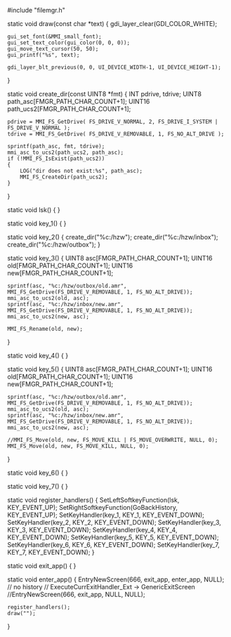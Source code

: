 #include "filemgr.h"

static void draw(const char *text) {
    gdi_layer_clear(GDI_COLOR_WHITE);

    gui_set_font(&MMI_small_font);
    gui_set_text_color(gui_color(0, 0, 0));
	gui_move_text_cursor(50, 50);
	gui_printf("%s", text);

    gdi_layer_blt_previous(0, 0, UI_DEVICE_WIDTH-1, UI_DEVICE_HEIGHT-1);
}

static void create_dir(const UINT8 *fmt)
{
	INT pdrive, tdrive;
	UINT8 path_asc[FMGR_PATH_CHAR_COUNT+1];
	UINT16 path_ucs2[FMGR_PATH_CHAR_COUNT+1];

	pdrive = MMI_FS_GetDrive( FS_DRIVE_V_NORMAL, 2, FS_DRIVE_I_SYSTEM | FS_DRIVE_V_NORMAL );
	tdrive = MMI_FS_GetDrive( FS_DRIVE_V_REMOVABLE, 1, FS_NO_ALT_DRIVE );

	sprintf(path_asc, fmt, tdrive);
	mmi_asc_to_ucs2(path_ucs2, path_asc);
	if (!MMI_FS_IsExist(path_ucs2))
	{
		LOG("dir does not exist:%s", path_asc);
		MMI_FS_CreateDir(path_ucs2);
	}
}

static void lsk() {
}

static void key_1() {
}

static void key_2() {
	create_dir("%c:/hzw");
	create_dir("%c:/hzw/inbox");
	create_dir("%c:/hzw/outbox");
}

static void key_3() {
	UINT8 asc[FMGR_PATH_CHAR_COUNT+1];
	UINT16 old[FMGR_PATH_CHAR_COUNT+1];
	UINT16 new[FMGR_PATH_CHAR_COUNT+1];

	sprintf(asc, "%c:/hzw/outbox/old.amr", MMI_FS_GetDrive(FS_DRIVE_V_REMOVABLE, 1, FS_NO_ALT_DRIVE));
	mmi_asc_to_ucs2(old, asc);
	sprintf(asc, "%c:/hzw/inbox/new.amr", MMI_FS_GetDrive(FS_DRIVE_V_REMOVABLE, 1, FS_NO_ALT_DRIVE));
	mmi_asc_to_ucs2(new, asc);

	MMI_FS_Rename(old, new);
}

static void key_4() {
}

static void key_5() {
	UINT8 asc[FMGR_PATH_CHAR_COUNT+1];
	UINT16 old[FMGR_PATH_CHAR_COUNT+1];
	UINT16 new[FMGR_PATH_CHAR_COUNT+1];

	sprintf(asc, "%c:/hzw/outbox/old.amr", MMI_FS_GetDrive(FS_DRIVE_V_REMOVABLE, 1, FS_NO_ALT_DRIVE));
	mmi_asc_to_ucs2(old, asc);
	sprintf(asc, "%c:/hzw/inbox/new.amr", MMI_FS_GetDrive(FS_DRIVE_V_REMOVABLE, 1, FS_NO_ALT_DRIVE));
	mmi_asc_to_ucs2(new, asc);

	//MMI_FS_Move(old, new, FS_MOVE_KILL | FS_MOVE_OVERWRITE, NULL, 0);
	MMI_FS_Move(old, new, FS_MOVE_KILL, NULL, 0);
}

static void key_6() {
}

static void key_7() {
}

static void register_handlers() {
    SetLeftSoftkeyFunction(lsk, KEY_EVENT_UP);
    SetRightSoftkeyFunction(GoBackHistory, KEY_EVENT_UP);
	SetKeyHandler(key_1, KEY_1, KEY_EVENT_DOWN);
	SetKeyHandler(key_2, KEY_2, KEY_EVENT_DOWN);
	SetKeyHandler(key_3, KEY_3, KEY_EVENT_DOWN);
	SetKeyHandler(key_4, KEY_4, KEY_EVENT_DOWN);
	SetKeyHandler(key_5, KEY_5, KEY_EVENT_DOWN);
	SetKeyHandler(key_6, KEY_6, KEY_EVENT_DOWN);
	SetKeyHandler(key_7, KEY_7, KEY_EVENT_DOWN);
}

static void exit_app() {
}

static void enter_app() {
	EntryNewScreen(666, exit_app, enter_app, NULL);
    // no history
    // ExecuteCurrExitHandler_Ext -> GenericExitScreen
    //EntryNewScreen(666, exit_app, NULL, NULL);

	register_handlers();
	draw("");
}